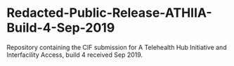 # Redacted-Public-Release-ATHIIA-Build-4-Sep-2019
Repository containing the CIF submission for A Telehealth Hub Initiative and Interfacility Access, build 4 received Sep 2019.
